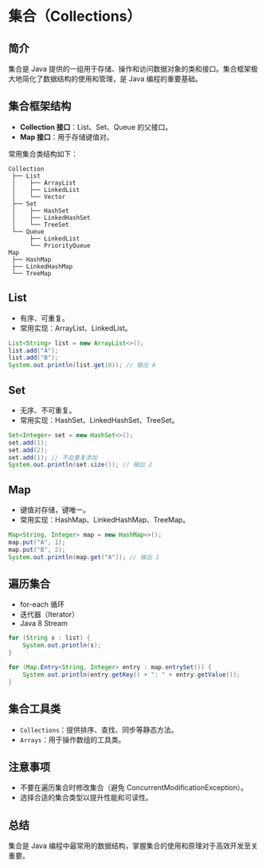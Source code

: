 # 集合（Collections）

## 简介

集合是 Java 提供的一组用于存储、操作和访问数据对象的类和接口。集合框架极大地简化了数据结构的使用和管理，是 Java 编程的重要基础。

## 集合框架结构

- **Collection 接口**：List、Set、Queue 的父接口。
- **Map 接口**：用于存储键值对。

常用集合类结构如下：

```
Collection
 ├── List
 │    ├── ArrayList
 │    ├── LinkedList
 │    └── Vector
 ├── Set
 │    ├── HashSet
 │    ├── LinkedHashSet
 │    └── TreeSet
 └── Queue
      ├── LinkedList
      └── PriorityQueue
Map
 ├── HashMap
 ├── LinkedHashMap
 └── TreeMap
```

## List

- 有序、可重复。
- 常用实现：ArrayList、LinkedList。

```java
List<String> list = new ArrayList<>();
list.add("A");
list.add("B");
System.out.println(list.get(0)); // 输出 A
```

## Set

- 无序、不可重复。
- 常用实现：HashSet、LinkedHashSet、TreeSet。

```java
Set<Integer> set = new HashSet<>();
set.add(1);
set.add(2);
set.add(1); // 不会重复添加
System.out.println(set.size()); // 输出 2
```

## Map

- 键值对存储，键唯一。
- 常用实现：HashMap、LinkedHashMap、TreeMap。

```java
Map<String, Integer> map = new HashMap<>();
map.put("A", 1);
map.put("B", 2);
System.out.println(map.get("A")); // 输出 1
```

## 遍历集合

- for-each 循环
- 迭代器（Iterator）
- Java 8 Stream

```java
for (String s : list) {
    System.out.println(s);
}

for (Map.Entry<String, Integer> entry : map.entrySet()) {
    System.out.println(entry.getKey() + ": " + entry.getValue());
}
```

## 集合工具类

- `Collections`：提供排序、查找、同步等静态方法。
- `Arrays`：用于操作数组的工具类。

## 注意事项

- 不要在遍历集合时修改集合（避免 ConcurrentModificationException）。
- 选择合适的集合类型以提升性能和可读性。

## 总结

集合是 Java 编程中最常用的数据结构，掌握集合的使用和原理对于高效开发至关重要。
